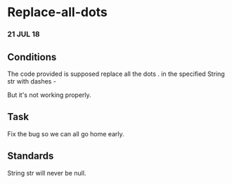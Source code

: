  # Replace-all-dots
 ### 21 JUL 18

 ## Conditions
 The code provided is supposed replace all the dots . in the specified String str with dashes -

 But it's not working properly.

 ## Task
 Fix the bug so we can all go home early.

 ## Standards
 String str will never be null.